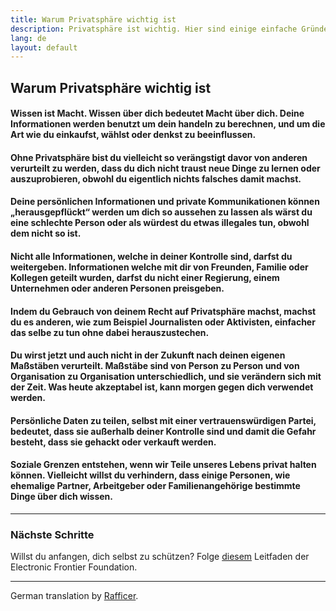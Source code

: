 ```yaml
---
title: Warum Privatsphäre wichtig ist
description: Privatsphäre ist wichtig. Hier sind einige einfache Gründe, warum.
lang: de
layout: default
---
```


## Warum Privatsphäre wichtig ist

#### Wissen ist Macht. Wissen über dich bedeutet Macht über dich. Deine Informationen werden benutzt um dein handeln zu berechnen, und um die Art wie du einkaufst, wählst oder denkst zu beeinflussen.

#### Ohne Privatsphäre bist du vielleicht so verängstigt davor von anderen verurteilt zu werden, dass du dich nicht traust neue Dinge zu lernen oder auszuprobieren, obwohl du eigentlich nichts falsches damit machst.

#### Deine persönlichen Informationen und private Kommunikationen können „herausgepflückt“ werden um dich so aussehen zu lassen als wärst du eine schlechte Person oder als würdest du etwas illegales tun, obwohl dem nicht so ist.

#### Nicht alle Informationen, welche in deiner Kontrolle sind, darfst du weitergeben. Informationen welche mit dir von Freunden, Familie oder Kollegen geteilt wurden, darfst du nicht einer Regierung, einem Unternehmen oder anderen Personen preisgeben.

#### Indem du Gebrauch von deinem Recht auf Privatsphäre machst, machst du es anderen, wie zum Beispiel Journalisten oder Aktivisten, einfacher das selbe zu tun ohne dabei herauszustechen.

#### Du wirst jetzt und auch nicht in der Zukunft nach deinen eigenen Maßstäben verurteilt. Maßstäbe sind von Person zu Person und von Organisation zu Organisation unterschiedlich, und sie verändern sich mit der Zeit. Was heute akzeptabel ist, kann morgen gegen dich verwendet werden.

#### Persönliche Daten zu teilen, selbst mit einer vertrauenswürdigen Partei, bedeutet, dass sie außerhalb deiner Kontrolle sind und damit die Gefahr besteht, dass sie gehackt oder verkauft werden.

#### Soziale Grenzen entstehen, wenn wir Teile unseres Lebens privat halten können. Vielleicht willst du verhindern, dass einige Personen, wie ehemalige Partner, Arbeitgeber oder Familienangehörige bestimmte Dinge über dich wissen.

-----

### Nächste Schritte
Willst du anfangen, dich selbst zu schützen? Folge [diesem](https://ssd.eff.org/) Leitfaden der Electronic Frontier Foundation.

-----
German translation by [Rafficer](https://www.reddit.com/r/translator/comments/752qcf/english_any_translating_whyprivacymattersorg_a/do3ci8f/).

